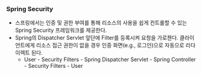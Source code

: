 ### Spring Security

* 스프링에서는 인증 및 권한 부여를 통해 리소스의 사용을 쉽게 컨트롤할 수 있는 Spring Security 프레임워크를 제공한다.
* Spring의 Dispatcher Servlet 앞단에 Filter를 등록시켜 요청을 가로챈다. 클라이언트에게 리소스 접근 권한이 없을 경우 인증 화면(e.g., 로그인)으로 자동으로 리다이렉트 된다.
  * User - Security Filters - Spring Dispatcher Servlet - Spring Controller - Security Filters - User



